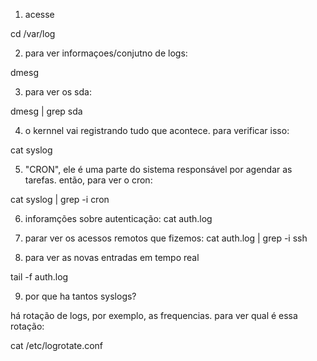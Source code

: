 1. acesse

cd /var/log


2. para ver informaçoes/conjutno de logs:

dmesg

3. para ver os sda:

dmesg | grep sda


4. o kernnel vai registrando tudo que acontece. para verificar isso:

cat syslog

5. "CRON", ele é uma parte do sistema responsável por agendar as tarefas. então, para ver o cron:

cat syslog | grep -i cron


6. inforamções sobre autenticação:
cat auth.log

7. parar ver os acessos remotos que fizemos:  cat auth.log | grep -i ssh


8. para ver as novas entradas em tempo real

tail -f auth.log

9. por que ha tantos syslogs?

há rotação de logs, por exemplo, as frequencias. para ver qual é essa rotação:

cat /etc/logrotate.conf